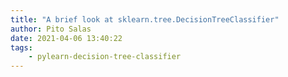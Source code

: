 ```yaml
---
title: "A brief look at sklearn.tree.DecisionTreeClassifier"
author: Pito Salas
date: 2021-04-06 13:40:22
tags:
    - pylearn-decision-tree-classifier
---
```


